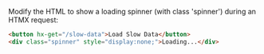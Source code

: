 Modify the HTML to show a loading spinner (with class 'spinner') during an HTMX request:

```html
<button hx-get="/slow-data">Load Slow Data</button>
<div class="spinner" style="display:none;">Loading...</div>
```